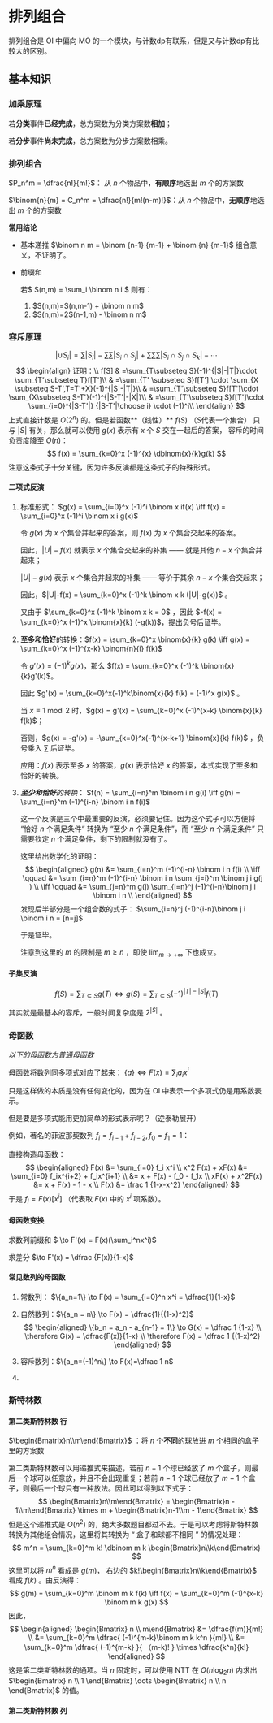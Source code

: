 # 排列组合

 排列组合是 OI 中偏向 MO 的一个模块，与计数dp有联系，但是又与计数dp有比较大的区别。                                                                                             

## 基本知识

### 加乘原理

若**分类**事件**已经完成**，总方案数为分类方案数**相加**；

若**分步**事件**尚未完成**，总方案数为分步方案数相乘。

### 排列组合

$P_n^m = \dfrac{n!}{m!}$： 从 $n$ 个物品中，**有顺序**地选出 $m$ 个的方案数 

$\binom{n}{m} = C_n^m = \dfrac{n!}{m!(n-m)!}$：从 $n$ 个物品中，**无顺序**地选出 $m$ 个的方案数

**常用结论** 

- 基本递推  $\binom n m = \binom {n-1} {m-1} + \binom {n} {m-1}$ 组合意义，不证明了。

- 前缀和

  若$ S(n,m) = \sum_i \binom n i $  则有：

  1. $S(n,m)=S(n,m-1) + \binom n m$ 
  2. $S(n,m)=2S(n-1,m) - \binom n m$ 

### 容斥原理

$$
|\cup S_i| = \sum |S_i|-\sum\sum|S_i\cap S_j| + \sum\sum\sum |S_i\cap S_j \cap S_k| - \cdots
$$
$$
\begin{align}
证明：\\
f[S] & =\sum_{T\subseteq S}(-1)^{|S|-|T|}\cdot \sum_{T'\subseteq T}f[T']\\
& =\sum_{T' \subseteq S}f[T'] \cdot \sum_{X \subseteq S-T',T=T'+X}(-1)^{|S|-|T|}\\
& =\sum_{T'\subseteq S}f[T']\cdot \sum_{X\subseteq S-T'}(-1)^{|S-T'|-|X|}\\
& =\sum_{T'\subseteq S}f[T']\cdot \sum_{i=0}^{|S-T'|} {|S-T'|\choose i} \cdot (-1)^i\\
\end{align}
$$
上式直接计数是 $O(2^n)$ 的。但是若函数**（线性）** $f(S)$ （$S$代表一个集合） 只与 $|S|$ 有关，那么就可以使用 $g(x)$ 表示有 $x$ 个 $S$ 交在一起后的答案， 容斥的时间负责度降至 $O(n)$：
$$
f(x) = \sum_{k=0}^x (-1)^{x} \dbinom{x}{k}g(k)
$$
注意这条式子十分关键，因为许多反演都是这条式子的特殊形式。

#### 二项式反演

1. 标准形式： $g(x) = \sum_{i=0}^x (-1)^i \binom x if(x) \iff f(x) = \sum_{i=0}^x (-1)^i \binom x i g(x)$  

   令 $g(x)$ 为 $x$ 个集合并起来的答案，则 $f(x)$ 为 $x$ 个集合交起来的答案。

   因此，$|U|-f(x)$ 就表示 $x$ 个集合交起来的补集 —— 就是其他 $n-x$ 个集合并起来；

   $|U|-g(x)$ 表示 $x$ 个集合并起来的补集 ——  等价于其余 $n-x$ 个集合交起来；

   因此，$|U|-f(x) = \sum_{k=0}^x (-1)^k \binom x k (|U|-g(x))$ 。

   又由于 $\sum_{k=0}^x (-1)^k \binom x k = 0$ ，因此 $-f(x) = \sum_{k=0}^x (-1)^x \binom{x}{k} (-g(k))$，提出负号后证毕。

2. **至多和恰好**的转换：$f(x) = \sum_{k=0}^x \binom{x}{k} g(k) \iff g(x) = \sum_{k=0}^x (-1)^{x-k} \binom{n}{i} f(k)$

   令 $g'(x) = (-1)^kg(x)$，那么 $f(x) = \sum_{k=0}^x (-1)^k \binom{x}{k}g'(k)$。

   因此 $g'(x) = \sum_{k=0}^x(-1)^k\binom{x}{k} f(k) = (-1)^x g(x)$ 。

   当 $x \equiv 1 \bmod 2$ 时，$g(x) = g'(x) = \sum_{k=0}^x (-1)^{x-k} \binom{x}{k} f(k)$；

   否则，$g(x) = -g'(x) = -\sum_{k=0}^x(-1)^{x-k+1} \binom{x}{k} f(k)$ ，负号乘入 $\sum$ 后证毕。

    应用：$f(x)$ 表示至多 $x$ 的答案，$g(x)$ 表示恰好 $x$ 的答案，本式实现了至多和恰好的转换。
   
3. _**至少和恰好**的转换_： $f(n) = \sum_{i=n}^m \binom i n g(i) \iff g(n) = \sum_{i=n}^m (-1)^{i-n} \binom i n f(i)$

   这一个反演是三个中最重要的反演，必须要记住。因为这个式子可以方便将 “恰好 $n$ 个满足条件“ 转换为 “至少 $n$ 个满足条件”，而 “至少 $n$ 个满足条件” 只需要钦定 $n$ 个满足条件，剩下的限制就没有了。

   这里给出数学化的证明：
   $$
   \begin{aligned}
   g(n) &= \sum_{i=n}^m (-1)^{i-n} \binom i n f(i) \\
   \iff \qquad &= \sum_{i=n}^m (-1)^{i-n} \binom i n \sum_{j=i}^m \binom j i g(j	) \\
   \iff \qquad &= \sum_{j=n}^m g(j) \sum_{i=n}^j (-1)^{i-n}\binom j i \binom i n \\
   \end{aligned}
   $$
   发现后半部分是一个组合数的式子： $\sum_{i=n}^j (-1)^{i-n}\binom j i \binom i n = [n=j]$

   于是证毕。

   注意到这里的 $m$ 的限制是 $m \geq n$ ，即使 $\lim_{m \to + \infty}$ 下也成立。

#### 子集反演

$$
f(S) = \sum_{T \subseteq S} g(T) \iff g(S) = \sum_{T \subseteq S} (-1) ^ {|T| - |S|} f(T)
$$

其实就是最基本的容斥，一般时间复杂度是 $2^{|S|}$ 。 

### 母函数

_以下的母函数为普通母函数_

母函数将数列同多项式对应了起来： $\{ a \} \iff F(x) = \sum_i a_ix^i$

只是这样做的本质是没有任何变化的，因为在 OI 中表示一个多项式仍是用系数表示。

但是要是多项式能用更加简单的形式表示呢？（逆泰勒展开）

例如，著名的菲波那契数列 $f_i = f_{i-1} + f_{i-2}, f_0=f_1=1$：

直接构造母函数：
$$
\begin{aligned}
F(x) &=  \sum_{i=0} f_i x^i \\
x^2 F(x) + xF(x) &= \sum_{i=0} f_ix^{i+2} + f_ix^{i+1} \\
                 &= x + F(x) - f_0 - f_1x \\
xF(x) + x^2F(x) &= x + F(x) - 1 - x \\
F(x) &= \frac 1 {1-x-x^2}
\end{aligned}
$$
于是 $f_i = F(x)[x^i]$ （代表取 $F(x)$ 中的 $x^i$ 项系数）。

#### 母函数变换 

求数列前缀和 $ \to F'(x) = F(x)(\sum_i^nx^i)$ 

求差分 $\to F'(x) = \dfrac {F(x)}{1-x}$

#### 常见数列的母函数

1. 常数列： $\{a_n=1\} \to F(x) = \sum_{i=0}^n x^i = \dfrac{1}{1-x}$

2. 自然数列：$\{a_n = n\} \to F(x) = \dfrac{1}{(1-x)^2}$ 
   $$
   \begin{aligned}
   \{b_n = a_n - a_{n-1} = 1\} \to G(x) = \dfrac 1 {1-x} \\
   \therefore G(x) = \dfrac{F(x)}{1-x} \\
   \therefore F(x) = \dfrac 1 {(1-x)^2}
   \end{aligned}
   $$

3. 容斥数列：$\{a_n=(-1)^n\} \to F(x)=\dfrac 1 n$

4. 

###  斯特林数

#### 第二类斯特林数 行

$\begin{Bmatrix}n\\m\end{Bmatrix}$ ：将 $n$ 个**不同**的球放进 $m$ 个相同的盒子里的方案数

第二类斯特林数可以用递推式来描述，若前 $n-1$ 个球已经放了 $m$ 个盒子，则最后一个球可以任意放，并且不会出现重复；若前 $n-1$ 个球已经放了 $m-1$ 个盒子，则最后一个球只有一种放法。因此可以得到以下式子：
$$
\begin{Bmatrix}n\\m\end{Bmatrix} = \begin{Bmatrix}n - 1\\m\end{Bmatrix} \times m + \begin{Bmatrix}n-1\\m - 1\end{Bmatrix}
$$
但是这个递推式是 $O(n^2)$ 的，绝大多数题目都过不去。于是可以考虑将斯特林数转换为其他组合情况，这里将其转换为 “ 盒子和球都不相同 ” 的情况处理：
$$
m^n = \sum_{k=0}^m k! \dbinom m k \begin{Bmatrix}n\\k\end{Bmatrix}
$$
这里可以将 $m^n$ 看成是 $g(m)$， 右边的 $k!\begin{Bmatrix}n\\k\end{Bmatrix}$ 看成 $f(k)$ 。由反演得：
$$
g(m) = \sum_{k=0}^m \binom m k f(k) \iff f(x) = \sum_{k=0}^m (-1)^{x-k} \binom m k g(x)
$$
因此，
$$
\begin{aligned}
\begin{Bmatrix} n \\ m\end{Bmatrix} &= \dfrac{f(m)}{m!} \\
&= \sum_{k=0}^m \dfrac{ (-1)^{m-k}\binom m k k^n }{m!} \\
&= \sum_{k=0}^m \dfrac{ (-1)^{m-k} }{ （m-k)! } \times  \dfrac{k^n}{k!}
\end{aligned}
$$
这是第二类斯特林数的通项。当 $n$ 固定时，可以使用 NTT 在 $O(n\log_2 n)$ 内求出 $\begin{Bmatrix} n \\ 1 \end{Bmatrix} \dots \begin{Bmatrix} n \\ n \end{Bmatrix}$ 的值。

#### 第二类斯特林数 列


